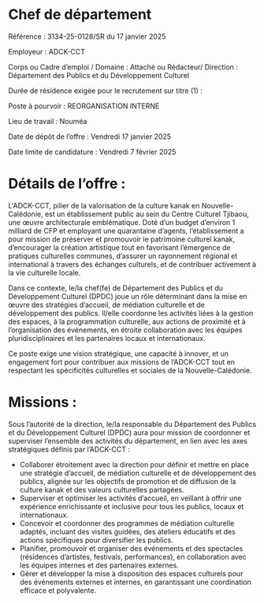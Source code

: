 # Chef de département

Référence : 3134-25-0128/SR du 17 janvier 2025

Employeur : ADCK-CCT

Corps ou Cadre d’emploi / Domaine : Attaché ou Rédacteur/ Direction : Département des Publics et du Développement Culturel

Durée de résidence exigée pour le recrutement sur titre (1) :

Poste à pourvoir : REORGANISATION INTERNE

Lieu de travail : Nouméa

Date de dépôt de l’offre : Vendredi 17 janvier 2025

Date limite de candidature : Vendredi 7 février 2025

# Détails de l’offre :

L'ADCK-CCT, pilier de la valorisation de la culture kanak en Nouvelle-Calédonie, est un établissement public au sein du Centre Culturel Tjibaou, une œuvre architecturale emblématique. Doté d’un budget d’environ 1 milliard de CFP et employant une quarantaine d’agents, l’établissement a pour mission de préserver et promouvoir le patrimoine culturel kanak, d’encourager la création artistique tout en favorisant l’émergence de pratiques culturelles communes, d’assurer un rayonnement régional et international à travers des échanges culturels, et de contribuer activement à la vie culturelle locale.

Dans ce contexte, le/la chef(fe) de Département des Publics et du Développement Culturel (DPDC) joue un rôle déterminant dans la mise en œuvre des stratégies d’accueil, de médiation culturelle et de développement des publics. Il/elle coordonne les activités liées à la gestion des espaces, à la programmation culturelle, aux actions de proximité et à l’organisation des événements, en étroite collaboration avec les équipes pluridisciplinaires et les partenaires locaux et internationaux.

Ce poste exige une vision stratégique, une capacité à innover, et un engagement fort pour contribuer aux missions de l’ADCK-CCT tout en respectant les spécificités culturelles et sociales de la Nouvelle-Calédonie.

# Missions :

Sous l’autorité de la direction, le/la responsable du Département des Publics et du Développement Culturel (DPDC) aura pour mission de coordonner et superviser l’ensemble des activités du département, en lien avec les axes stratégiques définis par l’ADCK-CCT :

- Collaborer étroitement avec la direction pour définir et mettre en place une stratégie d’accueil, de médiation culturelle et de développement des publics, alignée sur les objectifs de promotion et de diffusion de la culture kanak et des valeurs culturelles partagées.
- Superviser et optimiser les activités d’accueil, en veillant à offrir une expérience enrichissante et inclusive pour tous les publics, locaux et internationaux.
- Concevoir et coordonner des programmes de médiation culturelle adaptés, incluant des visites guidées, des ateliers éducatifs et des actions spécifiques pour diversifier les publics.
- Planifier, promouvoir et organiser des événements et des spectacles (résidences d’artistes, festivals, performances), en collaboration avec les équipes internes et des partenaires externes.
- Gérer et développer la mise à disposition des espaces culturels pour des événements externes et internes, en garantissant une coordination efficace et polyvalente.
